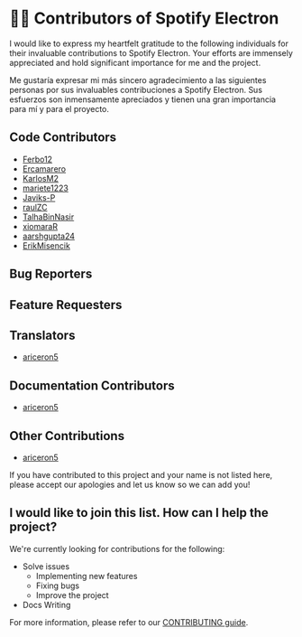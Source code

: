 # 🤵🏼 Contributors of Spotify Electron

I would like to express my heartfelt gratitude to the following individuals for their invaluable contributions to Spotify Electron. Your efforts are immensely appreciated and hold significant importance for me and the project.

Me gustaría expresar mi más sincero agradecimiento a las siguientes personas por sus invaluables contribuciones a Spotify Electron. Sus esfuerzos son inmensamente apreciados y tienen una gran importancia para mí y para el proyecto.

## Code Contributors

- [Ferbo12](https://github.com/contributor1)
- [Ercamarero](https://github.com/Ercamarero)
- [KarlosM2](https://github.com/KarlosM2)
- [mariete1223](https://github.com/mariete1223)
- [Javiks-P](https://github.com/Javiks-P)
- [raulZC ](https://github.com/raulZC)
- [TalhaBinNasir](https://github.com/TalhaBinNasir)
- [xiomaraR](https://github.com/xiomaraR)
- [aarshgupta24](https://github.com/aarshgupta24)
- [ErikMisencik](https://github.com/ErikMisencik)

## Bug Reporters

## Feature Requesters

## Translators

- [ariceron5](https://github.com/ariceron5)

## Documentation Contributors

- [ariceron5](https://github.com/ariceron5)

## Other Contributions

- [ariceron5](https://github.com/ariceron5)

If you have contributed to this project and your name is not listed here, please accept our apologies and let us know so we can add you!

## I would like to join this list. How can I help the project?

We're currently looking for contributions for the following:

- Solve issues
  - Implementing new features
  - Fixing bugs
  - Improve the project
- Docs Writing

For more information, please refer to our [CONTRIBUTING guide](CONTRIBUTING.md).

